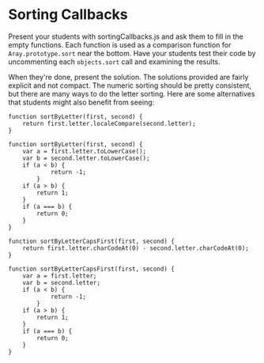 # Sorting Callbacks

Present your students with sortingCallbacks.js and ask them to fill in the empty functions. Each function is used as a comparison function for `Aray.prototype.sort` near the bottom. Have your students test their code by uncommenting each `objects.sort` call and examining the results. 

When they're done, present the solution. The solutions provided are fairly explicit and not compact. The numeric sorting should be pretty consistent, but there are many ways to do the letter sorting. Here are some alternatives that students might also benefit from seeing:

```
function sortByLetter(first, second) {
    return first.letter.localeCompare(second.letter);
}

function sortByLetter(first, second) {
    var a = first.letter.toLowerCase();
    var b = second.letter.toLowerCase();
    if (a < b) {
            return -1;
        }
    if (a > b) {
        return 1;
    }
    if (a === b) {
        return 0;
    }
}
​
function sortByLetterCapsFirst(first, second) {
    return first.letter.charCodeAt(0) - second.letter.charCodeAt(0);
}

function sortByLetterCapsFirst(first, second) {
    var a = first.letter;
    var b = second.letter;
    if (a < b) {
            return -1;
        }
    if (a > b) {
        return 1;
    }
    if (a === b) {
        return 0;
    }
}
```